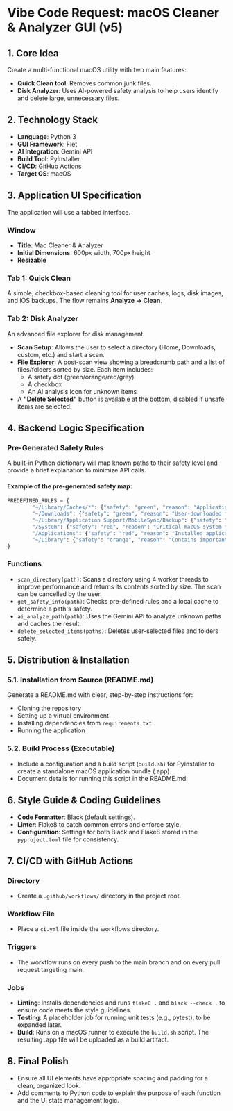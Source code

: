 # Vibe Code Request: macOS Cleaner & Analyzer GUI (v5)

## 1. Core Idea
Create a multi-functional macOS utility with two main features:
- **Quick Clean tool**: Removes common junk files.
- **Disk Analyzer**: Uses AI-powered safety analysis to help users identify and delete large, unnecessary files.

## 2. Technology Stack
- **Language**: Python 3
- **GUI Framework**: Flet
- **AI Integration**: Gemini API
- **Build Tool**: PyInstaller
- **CI/CD**: GitHub Actions
- **Target OS**: macOS

## 3. Application UI Specification
The application will use a tabbed interface.

### Window
- **Title**: Mac Cleaner & Analyzer
- **Initial Dimensions**: 600px width, 700px height
- **Resizable**

### Tab 1: Quick Clean
A simple, checkbox-based cleaning tool for user caches, logs, disk images, and iOS backups. The flow remains **Analyze → Clean**.

### Tab 2: Disk Analyzer
An advanced file explorer for disk management.
- **Scan Setup**: Allows the user to select a directory (Home, Downloads, custom, etc.) and start a scan.
- **File Explorer**: A post-scan view showing a breadcrumb path and a list of files/folders sorted by size. Each item includes:
    - A safety dot (green/orange/red/grey)
    - A checkbox
    - An AI analysis icon for unknown items
- A **"Delete Selected"** button is available at the bottom, disabled if unsafe items are selected.

## 4. Backend Logic Specification

### Pre-Generated Safety Rules
A built-in Python dictionary will map known paths to their safety level and provide a brief explanation to minimize API calls.

#### Example of the pre-generated safety map:
```python
PREDEFINED_RULES = {
        "~/Library/Caches/*": {"safety": "green", "reason": "Application cache files. Generally safe to delete."},
        "~/Downloads": {"safety": "green", "reason": "User-downloaded files. User should verify before deleting."},
        "~/Library/Application Support/MobileSync/Backup": {"safety": "orange", "reason": "iOS device backups. Safe to delete if you have recent cloud backups, but deletion is permanent."},
        "/System": {"safety": "red", "reason": "Critical macOS system files. Do not delete."},
        "/Applications": {"safety": "red", "reason": "Installed applications. Do not delete this folder directly."},
        "~/Library": {"safety": "orange", "reason": "Contains important user settings and data. Be very careful."},
}
```

### Functions
- `scan_directory(path)`: Scans a directory using 4 worker threads to improve performance and returns its contents sorted by size. The scan can be cancelled by the user.
- `get_safety_info(path)`: Checks pre-defined rules and a local cache to determine a path's safety.
- `ai_analyze_path(path)`: Uses the Gemini API to analyze unknown paths and caches the result.
- `delete_selected_items(paths)`: Deletes user-selected files and folders safely.

## 5. Distribution & Installation

### 5.1. Installation from Source (README.md)
Generate a README.md with clear, step-by-step instructions for:
- Cloning the repository
- Setting up a virtual environment
- Installing dependencies from `requirements.txt`
- Running the application

### 5.2. Build Process (Executable)
- Include a configuration and a build script (`build.sh`) for PyInstaller to create a standalone macOS application bundle (.app).
- Document details for running this script in the README.md.

## 6. Style Guide & Coding Guidelines
- **Code Formatter**: Black (default settings).
- **Linter**: Flake8 to catch common errors and enforce style.
- **Configuration**: Settings for both Black and Flake8 stored in the `pyproject.toml` file for consistency.

## 7. CI/CD with GitHub Actions

### Directory
- Create a `.github/workflows/` directory in the project root.

### Workflow File
- Place a `ci.yml` file inside the workflows directory.

### Triggers
- The workflow runs on every push to the main branch and on every pull request targeting main.

### Jobs
- **Linting**: Installs dependencies and runs `flake8 .` and `black --check .` to ensure code meets the style guidelines.
- **Testing**: A placeholder job for running unit tests (e.g., pytest), to be expanded later.
- **Build**: Runs on a macOS runner to execute the `build.sh` script. The resulting .app file will be uploaded as a build artifact.

## 8. Final Polish
- Ensure all UI elements have appropriate spacing and padding for a clean, organized look.
- Add comments to Python code to explain the purpose of each function and the UI state management logic.
